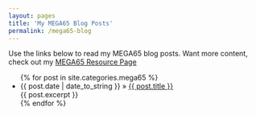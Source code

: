 ```yaml
---
layout: pages
title: 'My MEGA65 Blog Posts'
permalink: /mega65-blog
---
```


Use the links below to read my MEGA65 blog posts. Want more content, check out my [MEGA65 Resource Page](/mega65.md)

<ul id="blog-posts" class="posts">
{% for post in site.categories.mega65 %}
    <li><span>{{ post.date | date_to_string }} &raquo; </span><a href="{{ post.url }}">{{ post.title }}</a></li><div> {{ post.excerpt }} </div>
{% endfor %}
</ul>

